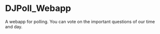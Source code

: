# DJPoll_Webapp

A webapp for polling. You can vote on the important questions of our time and day.
